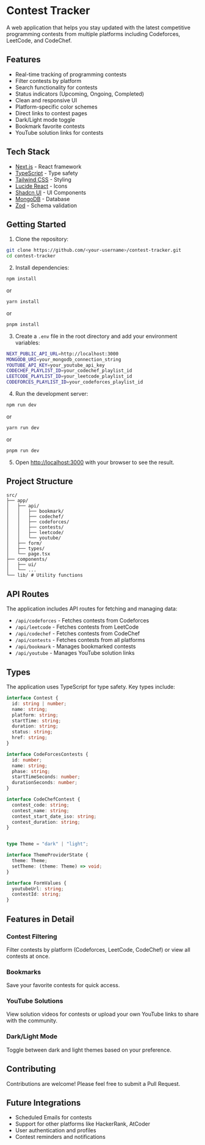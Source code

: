# Contest Tracker

A web application that helps you stay updated with the latest competitive programming contests from multiple platforms including Codeforces, LeetCode, and CodeChef.

## Features

- Real-time tracking of programming contests
- Filter contests by platform
- Search functionality for contests
- Status indicators (Upcoming, Ongoing, Completed)
- Clean and responsive UI
- Platform-specific color schemes
- Direct links to contest pages
- Dark/Light mode toggle
- Bookmark favorite contests
- YouTube solution links for contests

## Tech Stack

- [Next.js](https://nextjs.org/) - React framework
- [TypeScript](https://www.typescriptlang.org/) - Type safety
- [Tailwind CSS](https://tailwindcss.com/) - Styling
- [Lucide React](https://lucide.dev/) - Icons
- [Shadcn UI](https://ui.shadcn.com/) - UI Components
- [MongoDB](https://www.mongodb.com/) - Database
- [Zod](https://zod.dev/) - Schema validation

## Getting Started

1. Clone the repository:

```bash
git clone https://github.com/<your-username>/contest-tracker.git
cd contest-tracker
```

2. Install dependencies:

```bash
npm install
```

or

```bash
yarn install
```

or

```bash
pnpm install
```

3. Create a `.env` file in the root directory and add your environment variables:

```bash
NEXT_PUBLIC_API_URL=http://localhost:3000
MONGODB_URI=your_mongodb_connection_string
YOUTUBE_API_KEY=your_youtube_api_key
CODECHEF_PLAYLIST_ID=your_codechef_playlist_id
LEETCODE_PLAYLIST_ID=your_leetcode_playlist_id
CODEFORCES_PLAYLIST_ID=your_codeforces_playlist_id
```

4. Run the development server:

```bash
npm run dev
```

or

```bash
yarn run dev
```

or

```bash
pnpm run dev
```

5. Open [http://localhost:3000](http://localhost:3000) with your browser to see the result.

## Project Structure

```
src/
├── app/
│   ├── api/
│   │   ├── bookmark/
│   │   ├── codechef/
│   │   ├── codeforces/
│   │   ├── contests/
│   │   ├── leetcode/
│   │   └── youtube/
│   ├── form/
│   ├── types/
│   └── page.tsx
├── components/
│   ├── ui/
│   └── ...
└── lib/ # Utility functions
```

## API Routes

The application includes API routes for fetching and managing data:

- `/api/codeforces` - Fetches contests from Codeforces
- `/api/leetcode` - Fetches contests from LeetCode
- `/api/codechef` - Fetches contests from CodeChef
- `/api/contests` - Fetches contests from all platforms
- `/api/bookmark` - Manages bookmarked contests
- `/api/youtube` - Manages YouTube solution links

## Types

The application uses TypeScript for type safety. Key types include:

```typescript
interface Contest {
  id: string | number;
  name: string;
  platform: string;
  startTime: string;
  duration: string;
  status: string;
  href: string;
}

interface CodeForcesContests {
  id: number;
  name: string;
  phase: string;
  startTimeSeconds: number;
  durationSeconds: number;
}

interface CodeChefContest {
  contest_code: string;
  contest_name: string;
  contest_start_date_iso: string;
  contest_duration: string;
}


type Theme = "dark" | "light";

interface ThemeProviderState {
  theme: Theme;
  setTheme: (theme: Theme) => void;
}

interface FormValues {
  youtubeUrl: string;
  contestId: string;
}
```

## Features in Detail

### Contest Filtering
Filter contests by platform (Codeforces, LeetCode, CodeChef) or view all contests at once.

### Bookmarks
Save your favorite contests for quick access.

### YouTube Solutions
View solution videos for contests or upload your own YouTube links to share with the community.

### Dark/Light Mode
Toggle between dark and light themes based on your preference.

## Contributing

Contributions are welcome! Please feel free to submit a Pull Request.

## Future Integrations 
- Scheduled Emails for contests
- Support for other platforms like HackerRank, AtCoder
- User authentication and profiles
- Contest reminders and notifications
